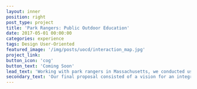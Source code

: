 ```yaml
---
layout: inner
position: right
post_type: project
title: 'Park Rangers: Public Outdoor Education'
date: 2017-05-01 00:00:00
categories: experience
tags: Design User-Oriented
featured_image: '/img/posts/uocd/interaction_map.jpg'
project_link:
button_icon: 'cog'
button_text: 'Coming Soon'
lead_text: 'Working with park rangers in Massachusetts, we conducted user interviews to identify user needs and organized collaborative design exercises to develop a proposal that addressed these needs a couple years into the future.'
secondary_text: 'Our final proposal consisted of a vision for an integrated academic and outdoor public school education, along with a teaching philosophy and high-level K-12 curriculum.'
---
```


